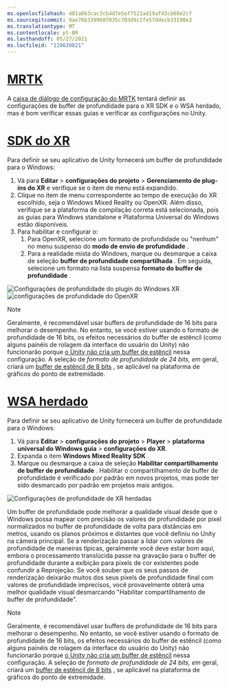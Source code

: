 ```yaml
---
ms.openlocfilehash: 481a063cac3cb4d7e5ef7521ad19af43cb68e2cf
ms.sourcegitcommit: 9ae76b339968f035c703d9c1fe57ddecb33198e3
ms.translationtype: MT
ms.contentlocale: pt-BR
ms.lasthandoff: 05/27/2021
ms.locfileid: "110630821"
---
```

# <a name="mrtk"></a>[MRTK](#tab/mrtk)
<!-- NEVER CHANGE THE ABOVE LINE! -->

A [caixa de diálogo de configuração do MRTK](/windows/mixed-reality/mrtk-unity/configuration/mrtk-configuration-dialog) tentará definir as configurações de buffer de profundidade para o XR SDK e o WSA herdado, mas é bom verificar essas guias e verificar as configurações no Unity.

# <a name="xr-sdk"></a>[SDK do XR](#tab/xr)
<!-- NEVER CHANGE THE ABOVE LINE! -->

Para definir se seu aplicativo de Unity fornecerá um buffer de profundidade para o Windows:

1. Vá para **Editar**  >  **configurações do projeto**  >  **Gerenciamento de plug-ins do XR** e verifique se o item de menu está expandido.
2. Clique no item de menu correspondente ao tempo de execução do XR escolhido, seja o Windows Mixed Reality ou OpenXR. Além disso, verifique se a plataforma de compilação correta está selecionada, pois as guias para Windows standalone e Plataforma Universal do Windows estão disponíveis.
3. Para habilitar e configurar o:
    1. Para OpenXR, selecione um formato de profundidade ou "nenhum" no menu suspenso do **modo de envio de profundidade** .
    2. Para a realidade mista do Windows, marque ou desmarque a caixa de seleção **buffer de profundidade compartilhada** . Em seguida, selecione um formato na lista suspensa **formato do buffer de profundidade** .

![Configurações de profundidade do plugin do Windows XR ](../../images/xrsdk-winxr-depth.png)
 ![ configurações de profundidade do OpenXR](../../images/xrsdk-openxr-depth.png)

> [!NOTE]
> Geralmente, é recomendável usar buffers de profundidade de 16 bits para melhorar o desempenho. No entanto, se você estiver usando o formato de profundidade de 16 bits, os efeitos necessários do buffer de estêncil (como alguns painéis de rolagem da interface do usuário do Unity) não funcionarão porque [o Unity não cria um buffer de estêncil](https://docs.unity3d.com/ScriptReference/RenderTexture-depth.html) nessa configuração. A seleção de *formato de profundidade de 24 bits, em* geral, criará um [buffer de estêncil de 8 bits](https://docs.unity3d.com/Manual/SL-Stencil.html) , se aplicável na plataforma de gráficos do ponto de extremidade.

# <a name="legacy-wsa"></a>[WSA herdado](#tab/wsa)
<!-- NEVER CHANGE THE ABOVE LINE! -->

Para definir se seu aplicativo de Unity fornecerá um buffer de profundidade para o Windows:

1. Vá para **Editar**  >  **configurações do projeto**  >  **Player**  >  **plataforma universal do Windows guia**  >  **configurações do XR**.
2. Expanda o item **Windows Mixed Reality SDK** .
3. Marque ou desmarque a caixa de seleção **Habilitar compartilhamento de buffer de profundidade** . Habilitar o compartilhamento de buffer de profundidade é verificado por padrão em novos projetos, mas pode ter sido desmarcado por padrão em projetos mais antigos.

![Configurações de profundidade de XR herdadas](../../images/wmr-depth.png)

Um buffer de profundidade pode melhorar a qualidade visual desde que o Windows possa mapear com precisão os valores de profundidade por pixel normalizados no buffer de profundidade de volta para distâncias em metros, usando os planos próximos e distantes que você definiu no Unity na câmera principal. Se a renderização passar a lidar com valores de profundidade de maneiras típicas, geralmente você deve estar bom aqui, embora o processamento translúcida passe na gravação para o buffer de profundidade durante a exibição para pixels de cor existentes pode confundir a Reprojeção.  Se você souber que os seus passos de renderização deixarão muitos dos seus pixels de profundidade final com valores de profundidade imprecisos, você provavelmente obterá uma melhor qualidade visual desmarcando "Habilitar compartilhamento de buffer de profundidade".

> [!NOTE]
> Geralmente, é recomendável usar buffers de profundidade de 16 bits para melhorar o desempenho. No entanto, se você estiver usando o formato de profundidade de 16 bits, os efeitos necessários do buffer de estêncil (como alguns painéis de rolagem da interface do usuário do Unity) não funcionarão porque [o Unity não cria um buffer de estêncil](https://docs.unity3d.com/ScriptReference/RenderTexture-depth.html) nessa configuração. A seleção de *formato de profundidade de 24 bits, em* geral, criará um [buffer de estêncil de 8 bits](https://docs.unity3d.com/Manual/SL-Stencil.html) , se aplicável na plataforma de gráficos do ponto de extremidade.
